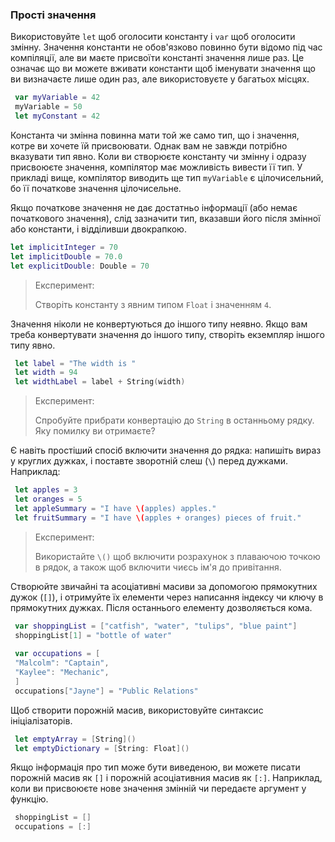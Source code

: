 ### Прості значення
Використовуйте `let` щоб оголосити константу і `var` щоб оголосити змінну. Значення константи не обов'язково повинно бути відомо під час компіляції, але ви маєте присвоїти константі значення лише раз. Це означає що ви можете вживати константи щоб іменувати значення що ви визначаєте лише один раз, але використовуєте у багатьох місцях.
```swift
 var myVariable = 42
 myVariable = 50
 let myConstant = 42
 ```
Константа чи змінна повинна мати той же само тип, що і значення, котре ви хочете їй присвоювати. Однак вам не завжди потрібно вказувати тип явно. Коли ви створюєте константу чи змінну і одразу присвоюєте значення, компілятор має можливість вивести її тип. У прикладі вище, компілятор виводить ще тип `myVariable` є цілочисельний, бо її початкове значення цілочисельне.

Якщо початкове значення не дає достатньо інформації (або немає початкового значення), слід зазначити тип, вказавши його після змінної або константи, і відділивши двокрапкою.
```swift
let implicitInteger = 70
let implicitDouble = 70.0
let explicitDouble: Double = 70
```
> Експеримент:
> 
> Створіть константу з явним типом `Float` і значенням `4`.

Значення ніколи не конвертуються до іншого типу неявно. Якщо вам треба конвертувати значення до іншого типу, створіть екземпляр іншого типу явно.
```swift
 let label = "The width is "
 let width = 94
 let widthLabel = label + String(width)
```
> Експеримент:
>
> Спробуйте прибрати конвертацію до `String` в останньому рядку. Яку помилку ви отримаєте?

Є навіть простіший спосіб включити значення до рядка: напишіть вираз у круглих дужках, і поставте зворотній слеш (`\`) перед дужками. Наприклад:
```swift
 let apples = 3
 let oranges = 5
 let appleSummary = "I have \(apples) apples."
 let fruitSummary = "I have \(apples + oranges) pieces of fruit."
```
> Експеримент:
>
> Використайте `\()` щоб включити розрахунок з плаваючою точкою в рядок, а також щоб включити чиєсь ім'я до привітання.

Створюйте звичайні та асоціативні масиви за допомогою прямокутних дужок (`[]`), і отримуйте їх елементи через написання індексу чи ключу в прямокутних дужках. Після останнього елементу дозволяється кома.

```swift
 var shoppingList = ["catfish", "water", "tulips", "blue paint"]
 shoppingList[1] = "bottle of water"
 
 var occupations = [
 "Malcolm": "Captain",
 "Kaylee": "Mechanic",
 ]
 occupations["Jayne"] = "Public Relations"
```
Щоб створити порожній масив, використовуйте синтаксис ініціалізаторів.
```swift
 let emptyArray = [String]()
 let emptyDictionary = [String: Float]()
```

Якщо інформація про тип може бути виведеною, ви можете писати порожній масив як `[]` і порожній асоціативния масив як `[:]`. Наприклад, коли ви присвоюєте нове значення змінній чи передаєте аргумент у функцію.
```swift
 shoppingList = []
 occupations = [:]
```